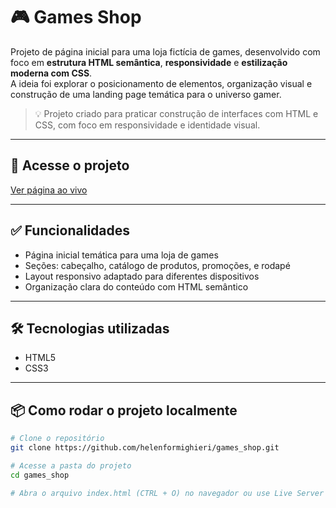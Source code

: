 # 🎮 Games Shop

Projeto de página inicial para uma loja fictícia de games, desenvolvido com foco em **estrutura HTML semântica**, **responsividade** e **estilização moderna com CSS**.  
A ideia foi explorar o posicionamento de elementos, organização visual e construção de uma landing page temática para o universo gamer.

> 💡 Projeto criado para praticar construção de interfaces com HTML e CSS, com foco em responsividade e identidade visual.

---

## 🔗 Acesse o projeto

[Ver página ao vivo](https://helenformighieri.github.io/games_shop/)

---

## ✅ Funcionalidades

- Página inicial temática para uma loja de games
- Seções: cabeçalho, catálogo de produtos, promoções, e rodapé
- Layout responsivo adaptado para diferentes dispositivos
- Organização clara do conteúdo com HTML semântico

---

## 🛠️ Tecnologias utilizadas

- HTML5  
- CSS3

---

## 📦 Como rodar o projeto localmente

```bash
# Clone o repositório
git clone https://github.com/helenformighieri/games_shop.git

# Acesse a pasta do projeto
cd games_shop

# Abra o arquivo index.html (CTRL + O) no navegador ou use Live Server no VS Code
